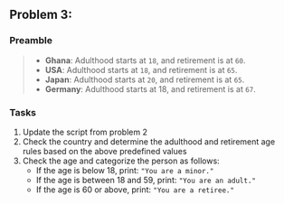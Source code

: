 ## Problem 3:

### Preamble

> - **Ghana**: Adulthood starts at `18`, and retirement is at `60`.
> - **USA**: Adulthood starts at `18`, and retirement is at `65`.
> - **Japan**: Adulthood starts at `20`, and retirement is at `65`.
> - **Germany**: Adulthood starts at 18, and retirement is at `67`.

### Tasks

1. Update the script from problem 2
2. Check the country and determine the adulthood and retirement age rules based on the above predefined values
3. Check the age and categorize the person as follows:
   - If the age is below 18, print: `"You are a minor."`
   - If the age is between 18 and 59, print: `"You are an adult."`
   - If the age is 60 or above, print: `"You are a retiree."`

